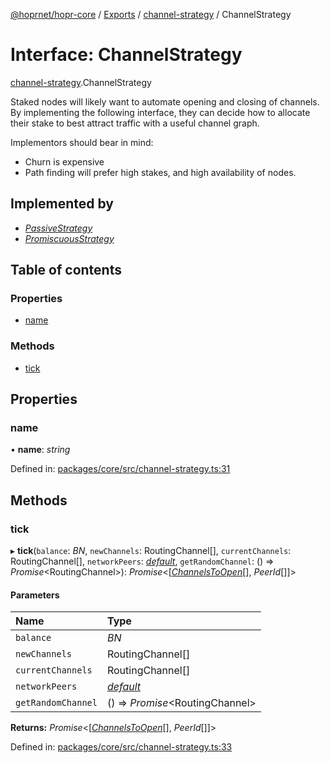 [@hoprnet/hopr-core](../README.md) / [Exports](../modules.md) / [channel-strategy](../modules/channel_strategy.md) / ChannelStrategy

# Interface: ChannelStrategy

[channel-strategy](../modules/channel_strategy.md).ChannelStrategy

Staked nodes will likely want to automate opening and closing of channels. By
implementing the following interface, they can decide how to allocate their
stake to best attract traffic with a useful channel graph.

Implementors should bear in mind:

- Churn is expensive
- Path finding will prefer high stakes, and high availability of nodes.

## Implemented by

- [_PassiveStrategy_](../classes/channel_strategy.passivestrategy.md)
- [_PromiscuousStrategy_](../classes/channel_strategy.promiscuousstrategy.md)

## Table of contents

### Properties

- [name](channel_strategy.channelstrategy.md#name)

### Methods

- [tick](channel_strategy.channelstrategy.md#tick)

## Properties

### name

• **name**: _string_

Defined in: [packages/core/src/channel-strategy.ts:31](https://github.com/hoprnet/hoprnet/blob/448a47a/packages/core/src/channel-strategy.ts#L31)

## Methods

### tick

▸ **tick**(`balance`: _BN_, `newChannels`: RoutingChannel[], `currentChannels`: RoutingChannel[], `networkPeers`: [_default_](../classes/network_network_peers.default.md), `getRandomChannel`: () => _Promise_<RoutingChannel\>): _Promise_<[[*ChannelsToOpen*](../modules/channel_strategy.md#channelstoopen)[], *PeerId*[]]\>

#### Parameters

| Name               | Type                                                     |
| :----------------- | :------------------------------------------------------- |
| `balance`          | _BN_                                                     |
| `newChannels`      | RoutingChannel[]                                         |
| `currentChannels`  | RoutingChannel[]                                         |
| `networkPeers`     | [_default_](../classes/network_network_peers.default.md) |
| `getRandomChannel` | () => _Promise_<RoutingChannel\>                         |

**Returns:** _Promise_<[[*ChannelsToOpen*](../modules/channel_strategy.md#channelstoopen)[], *PeerId*[]]\>

Defined in: [packages/core/src/channel-strategy.ts:33](https://github.com/hoprnet/hoprnet/blob/448a47a/packages/core/src/channel-strategy.ts#L33)
